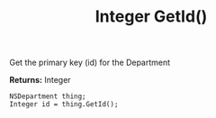 ﻿---
uid: crmscript_ref_NSDepartment_GetId
title: Integer GetId()
intellisense: NSDepartment.GetId
keywords: NSDepartment, GetId
so.topic: reference
---

Get the primary key (id) for the Department

**Returns:** Integer

```crmscript
NSDepartment thing;
Integer id = thing.GetId();
```

